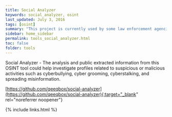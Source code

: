 ```yaml
---
title: Social Analyzer
keywords: social_analyzer, osint
last_updated: July 3, 2016
tags: [osint] 
summary: "This project is currently used by some law enforcement agencies in countries where resources are limited"
sidebar: home_sidebar
permalink: tools_social_analyzer.html
toc: false
folder: tools
---
```


Social Analyzer - The analysis and public extracted information from this OSINT tool could help investigate profiles related to suspicious or malicious activities such as cyberbullying, cyber grooming, cyberstalking, and spreading misinformation.

[https://github.com/qeeqbox/social-analyzer](https://github.com/qeeqbox/social-analyzer){:target="_blank" rel="noreferrer noopener"}



{% include links.html %}

